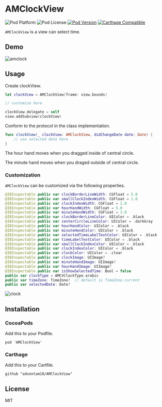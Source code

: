 # AMClockView

![Pod Platform](https://img.shields.io/cocoapods/p/AMClockView.svg?style=flat)
![Pod License](https://img.shields.io/cocoapods/l/AMClockView.svg?style=flat)
[![Pod Version](https://img.shields.io/cocoapods/v/AMClockView.svg?style=flat)](http://cocoapods.org/pods/AMClockView)
[![Carthage Compatible](https://img.shields.io/badge/Carthage-compatible-4BC51D.svg?style=flat)](https://github.com/Carthage/Carthage)

`AMClockView` is a view can select time.

## Demo

![amclock](https://user-images.githubusercontent.com/34936885/34641894-0adbf71a-f34e-11e7-892a-86e5f3e51256.gif)

## Usage

Create clockView.

```swift
let clockView = AMClockView(frame: view.bounds)

// customize here

clockView.delegate = self
view.addSubview(clockView)
```

Conform to the protocol in the class implementation.

```swift
func clockView(_ clockView: AMClockView, didChangeDate date: Date) { 
    // use selected date here
}
```

The hour hand moves when you dragged inside of central circle.

The minute hand moves when you draged outside of central circle.

### Customization
`AMClockView` can be customized via the following properties.

```swift
@IBInspectable public var clockBorderLineWidth: CGFloat = 5.0
@IBInspectable public var smallClockIndexWidth: CGFloat = 1.0
@IBInspectable public var clockIndexWidth: CGFloat = 2.0
@IBInspectable public var hourHandWidth: CGFloat = 5.0
@IBInspectable public var minuteHandWidth: CGFloat = 3.0
@IBInspectable public var clockBorderLineColor: UIColor = .black
@IBInspectable public var centerCircleLineColor: UIColor = .darkGray
@IBInspectable public var hourHandColor: UIColor = .black
@IBInspectable public var minuteHandColor: UIColor = .black
@IBInspectable public var selectedTimeLabelTextColor: UIColor = .black
@IBInspectable public var timeLabelTextColor: UIColor = .black
@IBInspectable public var smallClockIndexColor: UIColor = .black
@IBInspectable public var clockIndexColor: UIColor = .black
@IBInspectable public var clockColor: UIColor = .clear
@IBInspectable public var clockImage: UIImage?
@IBInspectable public var minuteHandImage: UIImage?
@IBInspectable public var hourHandImage: UIImage?
@IBInspectable public var isShowSelectedTime: Bool = false
public var clockType = AMCVClockType.arabic
public var timeZone: TimeZone?  // default is TimeZone.current
public var selectedDate: Date?
```

![clock](https://user-images.githubusercontent.com/34936885/66701955-20c3c680-ed3d-11e9-8e17-03544afab1bf.png)

## Installation

### CocoaPods

Add this to your Podfile.
```ogdl
pod 'AMClockView'
```

### Carthage

Add this to your Cartfile.

```ogdl
github "adventam10/AMClockView"
```

## License

MIT

